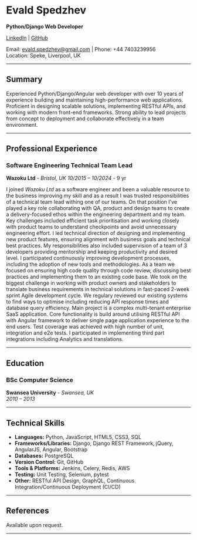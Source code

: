 # **Evald Spedzhev**
**Python/Django Web Developer**

[LinkedIn](https://www.linkedin.com/in/e-spedzhev/) | [GitHub](https://github.com/espedzhev)

Email: evald.spedzhev@gmail.com | Phone: +44 7403239956  
Location: Speke, Liverpool, UK

---

## **Summary**

Experienced Python/Django/Angular web developer with over 10 years of experience building and maintaining high-performance web applications. Proficient in designing scalable solutions, implementing RESTful APIs, and working with modern front-end frameworks. Strong ability to lead projects from concept to deployment and collaborate effectively in a team environment.

---

## **Professional Experience**

### **Software Engineering Technical Team Lead**  
**Wazoku Ltd** - *Bristol, UK*
*10/2015 – 10/2024* - 9 yr

I joined *Wazoku Ltd* as a software engineer and been a valuable resource to the business improving my skill and as a result I was trusted responsibilities of a technical team lead withing one of our teams. 
On that position I've played a key role collaborating with QA, product and design teams to create a delivery-focused ethos within the engineering department and my team.
Key challenges included efficient task prioritisation and working closely with product teams to understand checkpoints and avoid unnecessary engineering effort. 
I led technical direction of designing and implementing new product features, ensuring alignment with business goals and technical best practices.
My responsibilities also included supervision of a team of 3 developers providing mentorship and keeping productivity and desired level.
I participated continuously improving development processes, including the adoption of new tools and methodologies.
As a team we focused on ensuring high code quality through code review, discussing best practices and implementing them to an existing code base.
We took on the biggest challenge in working with product owners and stakeholders to translate business requirements in technical solutions in fast-paced 2-week sprint Agile development cycle.
We regulary reviewed our existing systems to find ways to optimise including reducing API response times and database query efficiency.
Main project is a complex multi-tenant enterprise SaaS application.
Core functionality is build around utilising RESTful API with Angular framework to deliver single page application experience to the end users.
Test coverage was achieved with high number of  unit, integration and e2e tests.
I participated in implementing third part integrations including Analytics and translations.

---

## **Education**

### **BSc Computer Science**  
**Swansea University** - *Swansea, UK*  
*2010 – 2013*

---

## **Technical Skills**

- **Languages:** Python, JavaScript, HTML5, CSS3, SQL
- **Frameworks/Libraries:** Django, Django REST Framework, jQuery, AngularJS, Angular, Bootstrap
- **Databases:** PostgreSQL
- **Version Control:** Git, GitHub
- **Tools & Platforms:** Jenkins, Celery, Redis, AWS
- **Testing:** Unit Testing, Selenium, pytest
- **Other:** RESTful API Design, GraphQL, Continuous Integration/Continuous Deployment (CI/CD)

---

## **References**

Available upon request.

---
